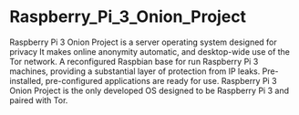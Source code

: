 # Raspberry_Pi_3_Onion_Project
Raspberry Pi 3 Onion Project is a server operating system designed for privacy It makes online anonymity automatic, and desktop-wide use of the Tor network. A reconfigured Raspbian base for run Raspberry Pi 3 machines, providing a substantial layer of protection from IP leaks. Pre-installed, pre-configured applications are ready for use. Raspberry Pi 3 Onion Project is the only developed OS designed to be Raspberry Pi 3 and paired with Tor.
